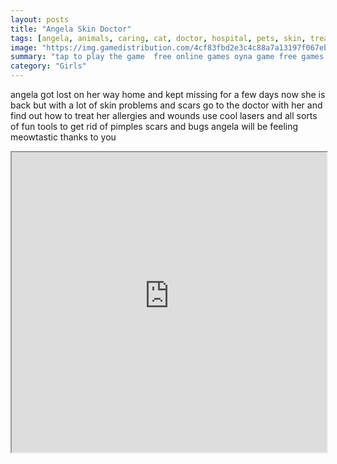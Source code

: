 ```yaml
---
layout: posts
title: "Angela Skin Doctor"
tags: [angela, animals, caring, cat, doctor, hospital, pets, skin, treatment, free, online, games, oyna, game, free, games, play, play, games]
image: "https://img.gamedistribution.com/4cf83fbd2e3c4c88a7a13197f067eb2a.jpg"
summary: "tap to play the game  free online games oyna game free games play play games"
category: "Girls"
---
```


angela got lost on her way home and kept missing for a few days now she is back but with a lot of skin problems and scars go to the doctor with her and find out how to treat her allergies and wounds use cool lasers and all sorts of fun tools to get rid of pimples scars and bugs angela will be feeling meowtastic thanks to you

<iframe width="100%" height="480px;" src="https://html5.gamedistribution.com/4cf83fbd2e3c4c88a7a13197f067eb2a/"></iframe>